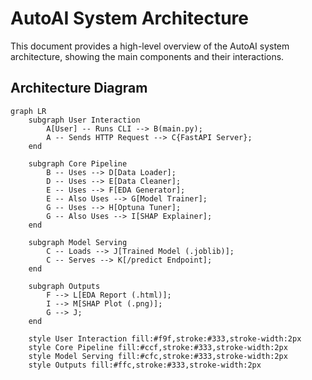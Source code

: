 # AutoAI System Architecture

This document provides a high-level overview of the AutoAI system architecture, showing the main components and their interactions.

## Architecture Diagram

```mermaid
graph LR
    subgraph User Interaction
        A[User] -- Runs CLI --> B(main.py);
        A -- Sends HTTP Request --> C{FastAPI Server};
    end

    subgraph Core Pipeline
        B -- Uses --> D[Data Loader];
        D -- Uses --> E[Data Cleaner];
        E -- Uses --> F[EDA Generator];
        E -- Also Uses --> G[Model Trainer];
        G -- Uses --> H[Optuna Tuner];
        G -- Also Uses --> I[SHAP Explainer];
    end

    subgraph Model Serving
        C -- Loads --> J[Trained Model (.joblib)];
        C -- Serves --> K[/predict Endpoint];
    end

    subgraph Outputs
        F --> L[EDA Report (.html)];
        I --> M[SHAP Plot (.png)];
        G --> J;
    end

    style User Interaction fill:#f9f,stroke:#333,stroke-width:2px
    style Core Pipeline fill:#ccf,stroke:#333,stroke-width:2px
    style Model Serving fill:#cfc,stroke:#333,stroke-width:2px
    style Outputs fill:#ffc,stroke:#333,stroke-width:2px
```
